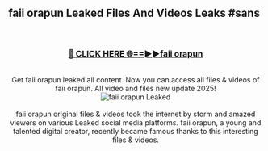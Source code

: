 ## faii orapun Leaked Files And Videos Leaks #sans
<br>
<div align="center">
<h3><a href="https://watchclip.my.id/faii orapun" rel="nofollow">🔴 CLICK HERE 🌐==►►faii orapun</a></h3>
<br>
Get faii orapun leaked all content. Now you can access all files & videos of faii orapun. All video and files new update 2025!
<br>
<a href="https://watchclip.my.id/faii orapun" rel="nofollow" data-target="animated-image.originalLink"><img src="https://i.ibb.co.com/WyWwxjT/player-gif2.gif" alt="faii orapun Leaked" style="max-width: 100%; display: inline-block;" data-target="animated-image.originalImage"></a>
<br><br>
faii orapun original files & videos took the internet by storm and amazed viewers on various Leaked social media platforms. faii orapun, a young and talented digital creator, recently became famous thanks to this interesting files & videos.
</div>
<br>